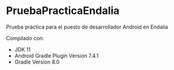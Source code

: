 # PruebaPracticaEndalia

Prueba práctica para el puesto de desarrollador Android en Endalia

Compilado con: 

 - JDK 11
 - Android Gradle Plugin Version 7.4.1
 - Gradle Version 8.0
